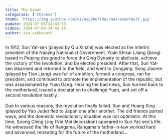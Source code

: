 ```yaml
---
title: The Giant
categories: ['Chinese']
thumb: 'https://img.youtube.com/vi/nyg9hu7fUoc/maxresdefault.jpg'
pudate: 2024-07-06T14:43:53
videos: 2024-07-06-14-42-15
author: tin-sokhavuth
---
```

In 1912, Sun Yat-sen (played by Qiu Xinzhi) was elected as the interim president of the Nanjing Nationalist Government. Yuan Shikai (Jiang Qiang) based in Peiping designed to force the Qing Dynasty to abdicate, achieve the victory of the revolution, and be elected president. After that, Sun Yat-sen disarmed and returned to the field, and went to Dongying. Song Jiaoren (played by Tian Liang) was full of ambition, formed a congress, ran for president, and continued to promote the implementation of the republic, but was assassinated by Yuan Dang. Hearing the bad news, Sun hurried back to the motherland, issued a declaration to challenge Yuan, and set off a second revolution hastily.
<br/><br/>
Due to various reasons, the revolution finally failed. Sun and Huang Xing (played by Yao Jude) fled to Japan one after another. The old friends parted ways, and the domestic revolutionary situation was not optimistic. At this time, Soong Ching Ling (Nie Mei decoration) appeared in Sun Yat-sen's life. He witnessed the life of Rangama, Rangama's father-in-law worked hard and advanced, retreating for the future of the motherland...